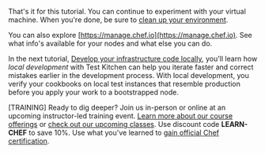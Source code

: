 That's it for this tutorial. You can continue to experiment with your virtual machine. When you're done, be sure to [clean up your environment](/manage-a-node/rhel/update-your-nodes-configuration#howtocleanupyourenvironment).

You can also explore [https://manage.chef.io](https://manage.chef.io). See what info's available for your nodes and what else you can do.

In the next tutorial, [Develop your infrastructure code locally](/local-development/rhel/), you'll learn how _local development_ with Test Kitchen can help you iterate faster and correct mistakes earlier in the development process. With local development, you verify your cookbooks on local test instances that resemble production before you apply your work to a bootstrapped node.

[TRAINING] Ready to dig deeper? Join us in-person or online at an upcoming instructor-led training event. [Learn more about our course offerings](https://www.chef.io/training/) or [check out our upcoming classes](https://www.chef.io/blog/events/category/training-events/). Use discount code **LEARN-CHEF** to save 10%. Use what you've learned to [gain official Chef certification](https://training.chef.io/certification).
